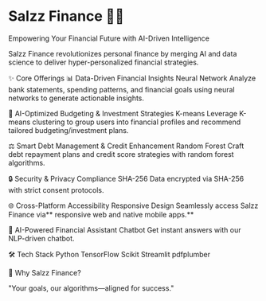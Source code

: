 # Salzz Finance 💸🤖

Empowering Your Financial Future with AI-Driven Intelligence

Salzz Finance revolutionizes personal finance by merging AI and data science to deliver hyper-personalized financial strategies.


✨ Core Offerings
📊 Data-Driven Financial Insights
Neural Network
Analyze bank statements, spending patterns, and financial goals using neural networks to generate actionable insights.


🤖 AI-Optimized Budgeting & Investment Strategies
K-means
Leverage K-means clustering to group users into financial profiles and recommend tailored budgeting/investment plans.


⚖️ Smart Debt Management & Credit Enhancement
Random Forest
Craft debt repayment plans and credit score strategies with random forest algorithms.

🔒 Security & Privacy Compliance
SHA-256
Data encrypted via SHA-256 with strict consent protocols.

🌐 Cross-Platform Accessibility
Responsive Design
Seamlessly access Salzz Finance via** responsive web and native mobile apps.**


💬 AI-Powered Financial Assistant
Chatbot
Get instant answers with our NLP-driven chatbot.


🛠️ Tech Stack
Python
TensorFlow
Scikit
Streamlit
pdfplumber



🚀 Why Salzz Finance?

"Your goals, our algorithms—aligned for success."


